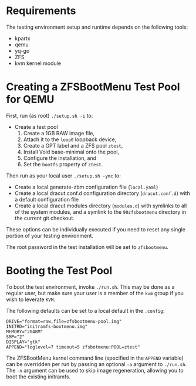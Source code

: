 # Requirements

The testing environment setup and runtime depends on the following tools:

* kpartx
* qemu
* yq-go
* ZFS
* kvm kernel module

# Creating a ZFSBootMenu Test Pool for QEMU

First, run (as root) `./setup.sh -i` to:

* Create a test pool
  1. Create a 1GB RAW image file,
  2. Attach it to the `loop0` loopback device,
  3. Create a GPT label and a ZFS pool `ztest`,
  4. Install Void base-minimal onto the pool,
  5. Configure the installation, and
  6. Set the `bootfs` property of `ztest`.

Then run as your local user `./setup.sh -ymc` to:

* Create a local generate-zbm configuration file (`local.yaml`)
* Create a local dracut.conf.d configuration directory (`dracut.conf.d`) with a default configuration file
* Create a local dracut modules directory (`modules.d`) with symlinks to all of the system modules, and a symlink to the `90zfsbootmenu` directory in the current git checkout.

These options can be individually executed if you need to reset any single portion of your testing environment.

The root password in the test installation will be set to `zfsbootmenu`.

# Booting the Test Pool

To boot the test environment, invoke `./run.sh`. This may be done as a regular
user, but make sure your user is a member of the `kvm` group if you wish to
leverate `KVM`.

The following defaults can be set to a local default in the `.config`:
```
DRIVE="format=raw,file=zfsbootmenu-pool.img"
INITRD="initramfs-bootmenu.img"
MEMORY="2048M"
SMP="2"
DISPLAY="gtk"
APPEND="loglevel=7 timeout=5 zfsbotmenu:POOL=ztest"
```

The ZFSBootMenu kernel command line (specified in the `APPEND` variable) can be
overridden per run by passing an optional `-a` argument to `./run.sh`. The `-n` argument can be used to skip image regeneration, allowing you to boot the existing initramfs.
